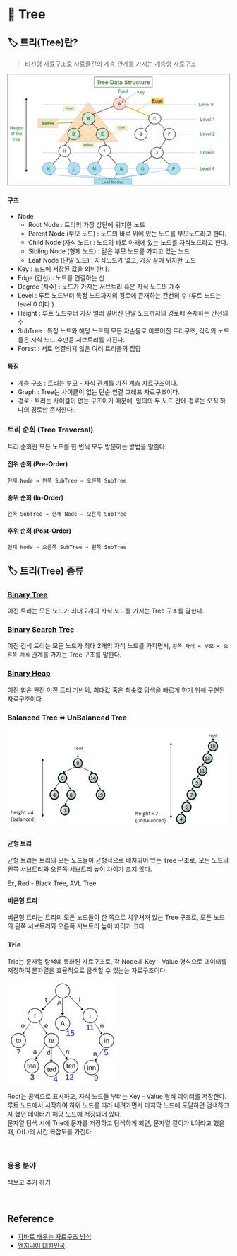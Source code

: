 # 📑 Tree

## 🏷️ 트리(Tree)란?
> 비선형 자료구조로 자료들간의 계층 관계를 가지는 계층형 자료구조

<img src = "../../IMG/CS/DS/Treedatastructure.png" alt = "https://www.geeksforgeeks.org/introduction-to-tree-data-structure-and-algorithm-tutorials/" width = "600">

#### 구조
- Node
  - Root Node : 트리의 가장 상단에 위치한 노드
  - Parent Node (부모 노드) : 노드의 바로 위에 있는 노드를 부모노드라고 한다.
  - Child Node (자식 노드) : 노드의 바로 아래에 있는 노드를 자식노드라고 한다.
  - Sibling Node (형제 노드) : 같은 부모 노드를 가지고 있는 노드
  - Leaf Node (단말 노드) : 자식노드가 없고, 가장 끝에 위치한 노드
- Key : 노드에 저장된 값을 의미한다. 
- Edge (간선) : 노드를 연결하는 선
- Degree (차수) : 노드가 가지는 서브트리 혹은 자식 노드의 개수
- Level : 루트 노드부터 특정 노드까지의 경로에 존재하는 간선의 수 (루트 노드는 level 0 이다.)
- Height : 루트 노드부터 가장 멀리 떨어진 단말 노드까지의 경로에 존재하는 간선의 수
- SubTree : 특정 노드와 해당 노드의 모든 자손들로 이루어진 트리구조, 각각의 노드들은 자식 노드 수만큼 서브트리를 가진다.
- Forest : 서로 연결되지 않은 여러 트리들의 집합

#### 특징
- 계층 구조 : 트리는 부모 - 자식 관계를 가진 계층 자료구조이다. 
- Graph : Tree는 사이클이 없는 단순 연결 그래프 자료구조이다.
- 경로 : 트리는 사이클이 없는 구조이기 때문에, 임의의 두 노드 간에 경로는 오직 하나의 경로만 존재한다.

### 트리 순회 (Tree Traversal)
트리 순회란 모든 노드를 한 번씩 모두 방문하는 방법을 말한다.

#### 전위 순회 (Pre-Order)

    현재 Node ⇒ 왼쪽 SubTree ⇒ 오른쪽 SubTree

#### 중위 순회 (In-Order)

    왼쪽 SubTree ⇒ 현재 Node ⇒ 오른쪽 SubTree


#### 후위 순회 (Post-Order)

    현재 Node ⇒ 오른쪽 SubTree ⇒ 왼쪽 SubTree


## 🏷️ 트리(Tree) 종류

### [Binary Tree](Binary_Tree.md) 
이진 트리는 모든 노드가 최대 2개의 자식 노드를 가지는 Tree 구조를 말한다.

### [Binary Search Tree](Binary_Search_Tree.md) 
이진 검색 트리는 모든 노드가 최대 2개의 자식 노드를 가지면서, `왼쪽 자식 < 부모 < 오른쪽 자식` 관계를 가지는 Tree 구조를 말한다.

### [Binary Heap](Heap.md)
이진 힙은 완전 이진 트리 기반의, 최대값 혹은 최솟값 탐색을 빠르게 하기 위해 구현된 자료구조이다.

### Balanced Tree ⬌ UnBalanced Tree

<img src = "../../IMG/CS/DS/Balanced_UnBalanced.png" alt = "https://stanford.edu/class/archive/cs/cs106b/cs106b.1158/preview-balanced-tree.shtml" width = "600">

#### 균형 트리
균형 트리는 트리의 모든 노드들이 균형적으로 배치되어 있는 Tree 구조로, 모든 노드의 왼쪽 서브트리와 오른쪽 서브트리 높이 차이가 크지 않다.

Ex, Red - Black Tree, AVL Tree

#### 비균형 트리
비균형 트리는 트리의 모든 노드들이 한 쪽으로 치우쳐져 있는 Tree 구조로, 모든 노드의 왼쪽 서브트리와 오른쪽 서브트리 높이 차이가 크다. 

### Trie
Trie는 문자열 탐색에 특화된 자료구조로, 각 Node에 Key - Value 형식으로 데이터를 저장하여 문자열을 효율적으로 탐색할 수 있는는 자료구조이다.

<img src = "../../IMG/CS/DS/trie.png" alt = "https://en.wikipedia.org/wiki/Trie" width = "250">


Root는 공백으로 표시하고, 자식 노드들 부터는 Key - Value 형식 데이터를 저장한다. 루트 노드에서 시작하여 하위 노드를 따라 내려가면서 마지막 노드에 도달하면 검색하고자 했던 데이터가 해당 노드에 저장되어 있다.  
문자열 탐색 시에 Trie에 문자를 저장하고 탐색하게 되면, 문자열 길이가 L이라고 했을 때, O(L)의 시간 복잡도를 가진다.

<br>

### 응용 분야

책보고 추가 하기

<br>

## Reference

- [자바로 배우는 자료구조 방식](https://product.kyobobook.co.kr/detail/S000001636199)
- [엔지니어 대한민국](https://www.youtube.com/@eleanorlim)